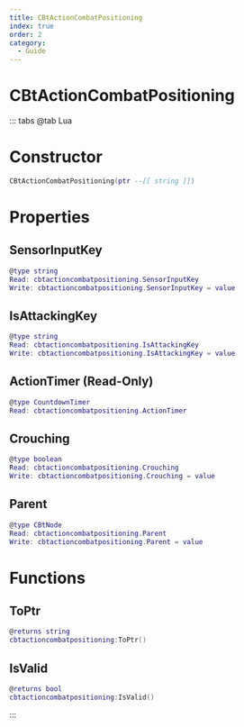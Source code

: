 ```yaml
---
title: CBtActionCombatPositioning
index: true
order: 2
category:
  - Guide
---
```


# CBtActionCombatPositioning

::: tabs
@tab Lua
# Constructor
```lua
CBtActionCombatPositioning(ptr --[[ string ]])
```
# Properties
## SensorInputKey 
```lua
@type string
Read: cbtactioncombatpositioning.SensorInputKey
Write: cbtactioncombatpositioning.SensorInputKey = value
```
## IsAttackingKey 
```lua
@type string
Read: cbtactioncombatpositioning.IsAttackingKey
Write: cbtactioncombatpositioning.IsAttackingKey = value
```
## ActionTimer (Read-Only)
```lua
@type CountdownTimer
Read: cbtactioncombatpositioning.ActionTimer
```
## Crouching 
```lua
@type boolean
Read: cbtactioncombatpositioning.Crouching
Write: cbtactioncombatpositioning.Crouching = value
```
## Parent 
```lua
@type CBtNode
Read: cbtactioncombatpositioning.Parent
Write: cbtactioncombatpositioning.Parent = value
```
# Functions
## ToPtr
```lua
@returns string
cbtactioncombatpositioning:ToPtr()
```
## IsValid
```lua
@returns bool
cbtactioncombatpositioning:IsValid()
```

:::